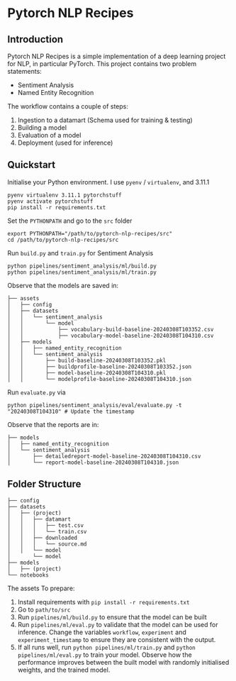 # Pytorch NLP Recipes

## Introduction
Pytorch NLP Recipes is a simple implementation of a deep learning project for NLP, in particular PyTorch. This project contains two problem statements:

- Sentiment Analysis
- Named Entity Recognition

The workflow contains a couple of steps:
1. Ingestion to a datamart (Schema used for training & testing)
2. Building a model
3. Evaluation of a model
4. Deployment (used for inference)

## Quickstart
Initialise your Python environment. I use `pyenv` / `virtualenv`, and 3.11.1
```
pyenv virtualenv 3.11.1 pytorchstuff
pyenv activate pytorchstuff
pip install -r requirements.txt
```

Set the `PYTHONPATH` and go to the `src` folder
```
export PYTHONPATH="/path/to/pytorch-nlp-recipes/src"
cd /path/to/pytorch-nlp-recipes/src
```

Run `build.py` and `train.py` for Sentiment Analysis
```
python pipelines/sentiment_analysis/ml/build.py
python pipelines/sentiment_analysis/ml/train.py
```

Observe that the models are saved in:
```
├── assets
│   ├── config
│   ├── datasets
│   │   └── sentiment_analysis
│   │       └── model
│   │           ├── vocabulary-build-baseline-20240308T103352.csv
│   │           ├── vocabulary-model-baseline-20240308T104310.csv
│   ├── models
│   │   ├── named_entity_recognition
│   │   └── sentiment_analysis
│   │       ├── build-baseline-20240308T103352.pkl
│   │       ├── buildprofile-baseline-20240308T103352.json
│   │       ├── model-baseline-20240308T104310.pkl
│   │       └── modelprofile-baseline-20240308T104310.json
```

Run `evaluate.py` via
```
python pipelines/sentiment_analysis/eval/evaluate.py -t "20240308T104310" # Update the timestamp
```

Observe that the reports are in:
```
├── models
│   ├── named_entity_recognition
│   └── sentiment_analysis
│       ├── detailedreport-model-baseline-20240308T104310.csv
│       └── report-model-baseline-20240308T104310.json
```

## Folder Structure
```
├── config
├── datasets
│   ├── (project)
│   │   ├── datamart
│   │   │   ├── test.csv
│   │   │   └── train.csv
│   │   ├── downloaded
│   │   │   └── source.md
│   │   └── model
│       └── model
├── models
│   ├── (project)
└── notebooks
```
The assets
To prepare:
1. Install requirements with `pip install -r requirements.txt`
2. Go to `path/to/src`
3. Run `pipelines/ml/build.py` to ensure that the model can be built
4. Run `pipelines/ml/eval.py` to validate that the model can be used for inference. Change the variables `workflow`, `experiment` and `experiment_timestamp` to ensure they are consistent with the output.
5. If all runs well, run `python pipelines/ml/train.py` and `python pipelines/ml/eval.py` to train your model. Observe how the performance improves between the built model with randomly initialised weights, and the trained model.